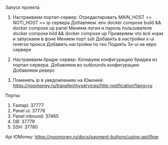 Запуск проекта:


1. Настраиваем портал-сервер:
Отредактировать MAIN_HOST == NOTI_HOST == ip сервера
Добавляем .env
docker compose build && docker compose up panel
Меняем логин и пароль пользователя
docker compose bild && docker compose up
Проверяем что всё норм и запускаем в фоне
Меняем порт ssh
Добавить в настройки x-ui reverse прокси
Добавить настройки по гео
Поднять 3x-ui на евро сервере

2. Настраиваем бридж-сервер:
Копируем конфигурацию бриджа из портал-сервера.
Добавляем во outbounds конфигурацию
Добавляем реверс 

3. Поменять ip в уведомлениях на Юмоней: https://yoomoney.ru/transfer/myservices/http-notification?lang=ru

Порты:
1. Fastapi: 37777
2. Panel ui: 37778
3. Panel inbound: 37465
4. DB: 37779
5. SSH: 37780

Api ЮMoney: https://yoomoney.ru/docs/payment-buttons/using-api/flow
